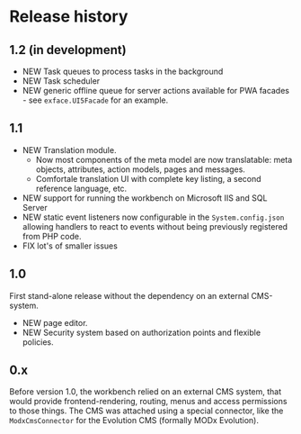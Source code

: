 # Release history

## 1.2 (in development)

- NEW Task queues to process tasks in the background
- NEW Task scheduler
- NEW generic offline queue for server actions available for PWA facades - see `exface.UI5Facade` for an example.

## 1.1

- NEW Translation module. 
	- Now most components of the meta model are now translatable: meta objects, attributes, action models, pages and messages.
	- Comfortale translation UI with complete key listing, a second reference language, etc.
- NEW support for running the workbench on Microsoft IIS and SQL Server
- NEW static event listeners now configurable in the `System.config.json` allowing handlers to react to events without being previously registered from PHP code.
- FIX lot's of smaller issues

## 1.0

First stand-alone release without the dependency on an external CMS-system.

- NEW page editor.
- NEW Security system based on authorization points and flexible policies.

## 0.x

Before version 1.0, the workbench relied on an external CMS system, that would provide frontend-rendering, routing, menus and access permissions to those things. The CMS was attached using a special connector, like the `ModxCmsConnector` for the Evolution CMS (formally MODx Evolution).